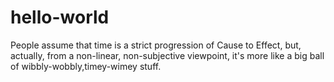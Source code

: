 # hello-world
People assume that time is a strict progression of Cause to Effect, but, actually, from a non-linear, non-subjective viewpoint, it's more like a big ball of wibbly-wobbly,timey-wimey stuff.
